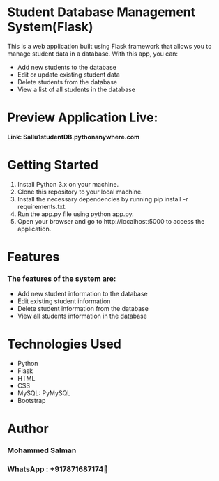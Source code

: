# Student Database Management System(Flask)
 This is a web application built using Flask framework that allows you to manage student data in a database. With this app, you can:
 - Add new students to the database
 - Edit or update existing student data
 - Delete students from the database
 - View a list of all students in the database
 
 # Preview Application Live:
**Link: Sallu1studentDB.pythonanywhere.com**

# Getting Started
 1. Install Python 3.x on your machine.
 2. Clone this repository to your local machine.
 3. Install the necessary dependencies by running pip install -r requirements.txt.
 4. Run the app.py file using python app.py.
 5. Open your browser and go to http://localhost:5000 to access the application.

# Features
 ### The features of the system are:
   * Add new student information to the database
   * Edit existing student information
   * Delete student information from the database
   * View all students information in the database
# Technologies Used
 * Python
 * Flask
 * HTML
 * CSS
 * MySQL: PyMySQL
 * Bootstrap
 
# Author
 ### Mohammed Salman
 ### WhatsApp : +917871687174📱


